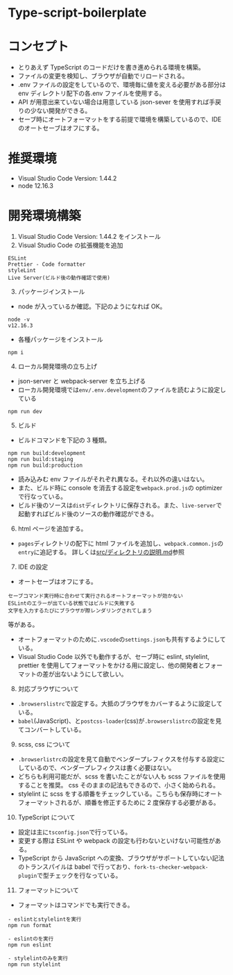 # Type-script-boilerplate

# コンセプト

- とりあえず TypeScript のコードだけを書き進められる環境を構築。
- ファイルの変更を検知し、ブラウザが自動でリロードされる。
- .env ファイルの設定をしているので、環境毎に値を変える必要がある部分は env ディレクトリ配下の各.env ファイルを使用する。
- API が用意出来ていない場合は用意している json-sever を使用すれば手戻りの少ない開発ができる。
- セーブ時にオートフォーマットをする前提で環境を構築しているので、IDE のオートセーブはオフにする。

# 推奨環境

- Visual Studio Code Version: 1.44.2
- node 12.16.3

# 開発環境構築

1. Visual Studio Code Version: 1.44.2 をインストール
2. Visual Studio Code の拡張機能を追加

```
ESLint
Prettier - Code formatter
styleLint
Live Server(ビルド後の動作確認で使用)
```

3. パッケージインストール

- node が入っているか確認。下記のようになれば OK。

```
node -v
v12.16.3
```

- 各種パッケージをインストール

```
npm i
```

4. ローカル開発環境の立ち上げ

- json-server と webpack-server を立ち上げる
- ローカル開発環境では`env/.env.development`のファイルを読むように設定している

```
npm run dev
```

5. ビルド

- ビルドコマンドを下記の 3 種類。

```
npm run build:development
npm run build:staging
npm run build:production
```

- 読み込みむ env ファイルがそれぞれ異なる。それ以外の違いはない。
- また、ビルド時に console を消去する設定を`webpack.prod.js`の optimizer で行なっている。
- ビルド後のソースは`dist`ディレクトリに保存される。また、`live-server`で起動すればビルド後のソースの動作確認ができる。

6. html ページを追加する。

- `pages`ディレクトリの配下に html ファイルを追加し、`webpack.common.js`の`entry`に追記する。
  詳しくは[src/ディレクトリの説明.md](https://github.com/astatsuya/TypeScript-boilerplate/blob/master/src/%E3%83%87%E3%82%A3%E3%83%AC%E3%82%AF%E3%83%88%E3%83%AA%E3%81%AE%E8%AA%AC%E6%98%8E.md)参照

7. IDE の設定

- オートセーブはオフにする。

```
セーブコマンド実行時に合わせて実行されるオートフォーマットが効かない
ESLintのエラーが出ている状態ではビルドに失敗する
文字を入力するたびにブラウザが際レンダリングされてしまう
```

等がある。

- オートフォーマットのために`.vscode`の`settings.json`も共有するようにしている。
- Visual Studio Code 以外でも動作するが、セーブ時に eslint, stylelint, prettier を使用してフォーマットをかける用に設定し、他の開発者とフォーマットの差が出ないようにして欲しい。

8. 対応ブラウザについて

- `.browserslistrc`で設定する。大抵のブラウザをカバーするように設定している。
- `babel`(JavaScript)、と`postcss-loader`(css)が`.browserslistrc`の設定を見てコンバートしている。

9. scss, css について

- `.browserlistrc`の設定を見て自動でベンダープレフィクスを付与する設定にしているので、ベンダープレフィクスは書く必要はない。
- どちらも利用可能だが、scss を書いたことがない人も scss ファイルを使用することを推奨。
  css そのままの記法もできるので、小さく始められる。
- stylelint に scss をする順番をチェックしている。こちらも保存時にオートフォーマットされるが、順番を修正するために 2 度保存する必要がある。

10. TypeScript について

- 設定は主に`tsconfig.json`で行っている。
- 変更する際は ESLint や webpack の設定も行わないといけない可能性がある。
- TypeScript から JavaScript への変換、ブラウザがサポートしていない記法のトランスパイルは babel で行っており、`fork-ts-checker-webpack-plugin`で型チェックを行なっている。

11. フォーマットについて

- フォーマットはコマンドでも実行できる。

```
- eslintとstylelintを実行
npm run format

- eslintのを実行
npm run eslint

- stylelintのみを実行
npm run stylelint
```
